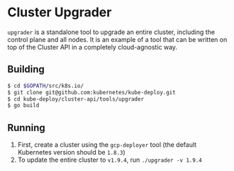 # Cluster Upgrader

`upgrader` is a standalone tool to upgrade an entire cluster, including the
control plane and all nodes. It is an example of a tool that can be written on
top of the Cluster API in a completely cloud-agnostic way.

## Building

```bash
$ cd $GOPATH/src/k8s.io/
$ git clone git@github.com:kubernetes/kube-deploy.git
$ cd kube-deploy/cluster-api/tools/upgrader
$ go build
```

## Running
1) First, create a cluster using the `gcp-deployer` tool (the default Kubernetes version should be `1.8.3`)
2) To update the entire cluster to `v1.9.4`, run `./upgrader -v 1.9.4`

